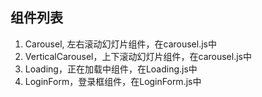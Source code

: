 ## 组件列表
1. Carousel, 左右滚动幻灯片组件，在carousel.js中
2. VerticalCarousel，上下滚动幻灯片组件，在carousel.js中
3. Loading，正在加载中组件，在Loading.js中
4. LoginForm，登录框组件，在LoginForm.js中


